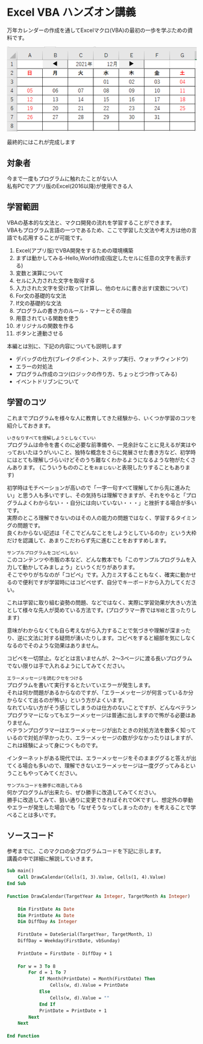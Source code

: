 # Excel VBA ハンズオン講義

万年カレンダーの作成を通してExcelマクロ(VBA)の最初の一歩を学ぶための資料です。

![](images/README/README20211712-103622.png)

最終的にはこれが完成します

## 対象者

今まで一度もプログラムに触れたことがない人  
私有PCでアプリ版のExcel(2016以降)が使用できる人

## 学習範囲

VBAの基本的な文法と、マクロ開発の流れを学習することができます。  
VBAもプログラム言語の一つであるため、ここで学習した文法や考え方は他の言語でも応用することが可能です。

1. Excel(アプリ版)でVBA開発をするための環境構築
2. まずは動かしてみる-Hello,World作成(指定したセルに任意の文字を表示する)
3. 変数と演算について
4. セルに入力された文字を取得する
5. 入力された文字を受け取って計算し、他のセルに書き出す(変数について)
6. For文の基礎的な文法
7. If文の基礎的な文法
8. プログラムの書き方のルール・マナーとその理由
9.  用意されている関数を使う
10. オリジナルの関数を作る
11. ボタンと連動させる

本編とは別に、下記の内容についても説明します

- デバッグの仕方(ブレイクポイント、ステップ実行、ウォッチウィンドウ)
- エラーの対処法
- プログラム作成のコツ(ロジックの作り方、ちょっとづつ作ってみる)
- イベントドリブンについて

## 学習のコツ

これまでプログラムを様々な人に教育してきた経験から、いくつか学習のコツを紹介しておきます。 

`いきなりすべてを理解しようとしなくていい`  
プログラムは命令を書くのに必要な前準備や、一見余計なことに見えるが実はやっておいたほうがいいこと、独特な概念をさらに発展させた書き方など、初学時にはとても理解しづらいけどそのうち難なくわかるようになるような物がたくさんあります。
(こういうもののことを`おまじない`と表現したりすることもあります)

初学時はモチベーションが高いので「一字一句すべて理解してから先に進みたい」と思う人も多いですし、その気持ちは理解できますが、それをやると「プログラムよくわからない・・自分には向いていない・・・」と挫折する場合が多いです。  
実際のところ理解できないのはその人の能力の問題ではなく、学習するタイミングの問題です。  
良くわからない記述は「そこでどんなことをしようとしているのか」という大枠だけを認識して、あまりこだわらず先に進むことをおすすめします。  


`サンプルプログラムをコピペしない`  
このコンテンツや市販の本など、どんな教本でも「このサンプルプログラムを入力して動かしてみましょう」というくだりがあります。  
そこでやりがちなのが「コピペ」です。入力ミスすることもなく、確実に動かせるので便利ですが学習時にはコピペせず、自分でキーボードから入力してください。

これは学習に取り組む姿勢の問題、などではなく、実際に学習効果が大きい方法として様々な先人が奨めている方法です。(プログラマー界では`写経`と言ったりします)

意味がわからなくても自ら考えながら入力することで気づきや理解が深まったり、逆に文法に対する疑問が湧いたりします。コピペをすると細部を気にしなくなるのでそのような効果はありません。

コピペを一切禁止。などとは言いませんが、2～3ページに渡る長いプログラムでない限りは手で入れるようにしてみてください。

`エラーメッセージを読むクセをつける`  
プログラムを書いて実行するとたいていエラーが発生します。  
それは何か問題があるからなのですが、「エラーメッセージが何言っているか分からなくて出るのが怖い」という方がよくいます。  
なれていない方がそう感じてしまうのは仕方のないことですが、どんなベテランプログラマーになってもエラーメッセージは普通に出しますので怖がる必要はありません。  
ベテランプログラマーはエラーメッセージが出たときの対処方法を数多く知っているので対処が早かったり、エラーメッセージの数が少なかったりはしますが、これは経験によって身につくものです。  

インターネットがある現代では、エラーメッセージをそのままググると答えが出てくる場合も多いので、理解できないエラーメッセージは一度ググってみるということもやってみてください。

`サンプルコードを勝手に改造してみる`  
何かプログラムが出来たら、ぜひ勝手に改造してみてください。  
勝手に改造してみて、狙い通りに変更できればそれでOKですし、想定外の挙動やエラーが発生した場合でも「なぜそうなってしまったのか」を考えることで学べることは多いです。


## ソースコード

参考までに、このマクロの全プログラムコードを下記に示します。  
講義の中で詳細に解説していきます。

```vb
Sub main()
    Call DrawCalendar(Cells(1, 3).Value, Cells(1, 4).Value)
End Sub

Function DrawCalendar(TargetYear As Integer, TargetMonth As Integer)

    Dim FirstDate As Date
    Dim PrintDate As Date
    Dim DiffDay As Integer
    
    FirstDate = DateSerial(TargetYear, TargetMonth, 1)
    DiffDay = Weekday(FirstDate, vbSunday)
    
    PrintDate = FirstDate - DiffDay + 1
    
    For w = 3 To 8
        For d = 1 To 7
            If Month(PrintDate) = Month(FirstDate) Then
                Cells(w, d).Value = PrintDate
            Else
                Cells(w, d).Value = ""
            End If
            PrintDate = PrintDate + 1
        Next
    Next

End Function
```